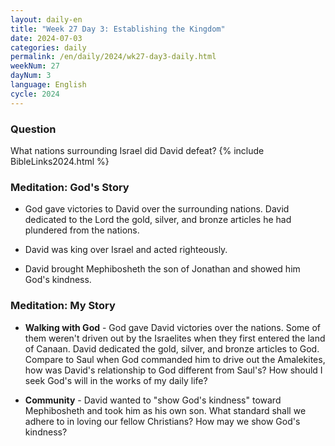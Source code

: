 ```yaml
---
layout: daily-en
title: "Week 27 Day 3: Establishing the Kingdom"
date: 2024-07-03
categories: daily
permalink: /en/daily/2024/wk27-day3-daily.html
weekNum: 27
dayNum: 3
language: English
cycle: 2024
---
```


### Question     
What nations surrounding Israel did David defeat?
{% include BibleLinks2024.html %} 

### Meditation: God's Story   
+ God gave victories to David over the surrounding nations. David dedicated to the Lord the gold, silver, and bronze articles he had plundered from the nations. 

+ David was king over Israel and acted righteously. 

+ David brought Mephibosheth the son of Jonathan and showed him God's kindness. 

### Meditation: My Story   
+ **Walking with God** - God gave David victories over the nations. Some of them weren't driven out by the Israelites when they first entered the land of Canaan. David dedicated the gold, silver, and bronze articles to God. Compare to Saul when God commanded him to drive out the Amalekites, how was David's relationship to God different from Saul's? How should I seek God's will in the works of my daily life?   

+ **Community** - David wanted to "show God's kindness" toward Mephibosheth and took him as his own son. What standard shall we adhere to in loving our fellow Christians? How may we show God's kindness? 
